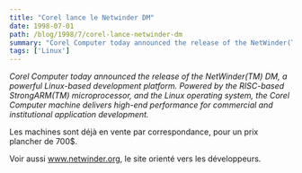 ```yaml
---
title: "Corel lance le Netwinder DM"
date: 1998-07-01
path: /blog/1998/7/corel-lance-netwinder-dm
summary: "Corel Computer today announced the release of the NetWinder(TM) DM, a powerful Linux-based development platform."
tags: ['Linux']
---
```


<P>
<EM>Corel Computer today announced the release of the NetWinder(TM) DM,
a powerful Linux-based development platform. Powered by the RISC-based
StrongARM(TM) microprocessor, and the Linux operating system, the
Corel Computer machine delivers high-end performance for commercial and
institutional application development.</EM>
</P>

<P>
Les machines sont déjà en vente par correspondance, pour un prix plancher
de 700$.
</P>

<P>
Voir aussi <A HREF="http://www.netwinder.org/frameset.html">www.netwinder.org</A>, le site orienté vers les développeurs.
</P>


